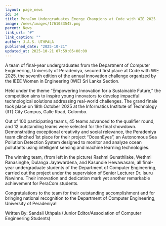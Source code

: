 ```yaml
---
layout: page_news
id: 24
title: PeraCom Undergraduates Emerge Champions at Code with WIE 2025
image: /news/images/1761033545.png
parent: News
link_url: "#"
link_caption: ""
author: J.A.S. UTHPALA
published_date: "2025-10-21"
updated_at: 2025-10-21 07:59:05+00:00
---
```


<!-- Automated Update by GitHub Actions -->

<p dir="ltr">A team of final-year undergraduates from the Department of Computer Engineering, University of Peradeniya, secured first place at Code with WIE 2025, the seventh edition of the annual innovation challenge organized by the IEEE Women in Engineering (WIE) Sri Lanka Section.</p>
<p dir="ltr">Held under the theme &ldquo;Empowering Innovation for a Sustainable Future,&rdquo; the competition aims to inspire young innovators to develop impactful technological solutions addressing real-world challenges. The grand finale took place on 18th October 2025 at the Informatics Institute of Technology (IIT) City Campus, Galle Road, Colombo.</p>
<p dir="ltr">Out of 100 participating teams, 45 teams advanced to the qualifier round, and 12 outstanding teams were selected for the final showdown. Demonstrating exceptional creativity and social relevance, the Peradeniya team clinched 1st place for their project &ldquo;OceanEyes&rdquo;, an Autonomous Sea Pollution Detection System designed to monitor and analyze ocean pollutants using intelligent sensing and machine learning technologies.</p>
<p dir="ltr">The winning team, (from left in the picture) Rashmi Gunathilake, Wethmi Ranasinghe, Dulanga Jayawardena, and Kasundie Hewawasam, all final-year undergraduate students of the Department of Computer Engineering, carried out the project under the supervision of Senior Lecturer Dr. Isuru Nawinne. Their innovation and dedication mark yet another remarkable achievement for PeraCom students.</p>
<p dir="ltr">Congratulations to the team for their outstanding accomplishment and for bringing national recognition to the Department of Computer Engineering, University of Peradeniya!</p>
<p dir="ltr">Written By: Sandali Uthpala (Junior Editor/Association of Computer Engineering Students)</p>
<p>&nbsp;</p>
